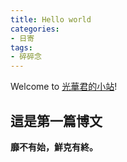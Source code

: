 ```yaml
---
title: Hello world
categories:
- 日寄	
tags:
- 碎碎念
---
```




Welcome to [光華君的小站](https://lowlowlowlowlowlow.github.io/)! 

## 這是第一篇博文


**靡不有始，鮮克有終。**
